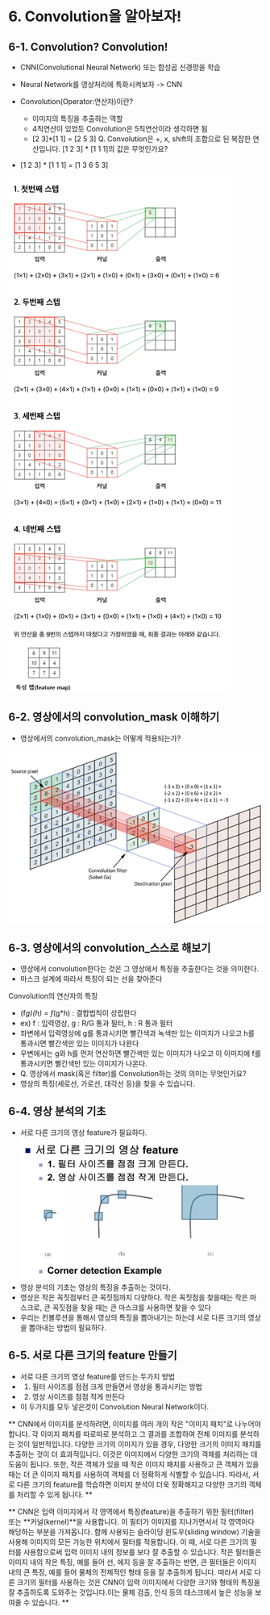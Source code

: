 # 6. Convolution을 알아보자!

## 6-1. Convolution? Convolution!
 - CNN(Convolutional Neural Network) 또는 합성곱 신경망을 학습

- Neural Network를 영상처리에 특화시켜보자 -> CNN
- Convolution(Operator:연산자)이란?
  - 이미지의 특징을 추출하는 역할 
  - 4칙연산이 있었듯 Convolution은 5칙연산이라 생각하면 됨
  - [2 3]*[1 1] = [2 5 3]
Q. Convolution은 +, x, shift의 조합으로 된 복잡한 연산입니다. [1 2 3] * [1 1 1]의 값은 무엇인가요?
- [1 2 3] * [1 1 1] = [1 3 6 5 3]  

![](./img/con_01.png)  

## 6-2. 영상에서의 convolution_mask 이해하기
- 영상에서의 convolution_mask는 어떻게 적용되는가?  

![](./img/con_02.png)

## 6-3. 영상에서의 convolution_스스로 해보기
- 영상에서 convolution한다는 것은 그 영상에서 특징을 추출한다는 것을 의미한다.
- 마스크 설계에 따라서 특징이 되는 선을 찾아준다

Convolution의 연산자의 특징
- (f*g)(h) = f*(g*h) : 결합법칙이 성립한다
- ex) f : 입력영상, g : R/G 통과 필터, h : R 통과 필터 
- 좌변에서 입력영상에 g를 통과시키면 빨간색과 녹색만 있는 이미지가 나오고 h를 통과시면 빨간색만 있는 이미지가 나완다
- 우변에서는 g와 h를 먼저 연산하면 빨간색만 있는 이미지가 나오고 이 이미지에 f를 통과시키면 빨간색만 있는 이미지가 나온다.
- Q. 영상에서 mask(혹은 filter)를 Convolution하는 것의 의미는 무엇인가요?
- 영상의 특징(세로선, 가로선, 대각선 등)을 찾을 수 있습니다.


## 6-4. 영상 분석의 기초
- 서로 다른 크기의 영상 feature가 필요하다.
![](./img/con_03.png)
- 영상 분석의 기초는 영상의 특징을 추출하는 것이다.
- 영상은 작은 꼭짓점부터 큰 꼭짓점까지 다양하다. 작은 꼭짓점을 찾을때는 작은 마스크로, 큰 꼭짓점을 찾을 때는 큰 마스크를 사용하면 찾을 수 있다
- 우리는 컨볼루션을 통해서 영상의 특징을 뽑아내기는 하는데 서로 다른 크기의 영상을 뽑아내는 방법이 필요하다.

## 6-5. 서로 다른 크기의 feature 만들기
- 서로 다른 크기의 영상 feature를 만드는 두가지 방법
- 1. 필터 사이즈를 점점 크게 만들면서 영상을 통과시키는 방법
- 2. 영상 사이즈를 점점 작게 만든다
- 이 두가지를 모두 넣은것이 Convolution Neural Network이다.

** CNN에서 이미지를 분석하려면, 이미지를 여러 개의 작은 "이미지 패치"로 나누어야합니다. 각 이미지 패치를 따로따로 분석하고 그 결과를 조합하여 전체 이미지를 분석하는 것이 일반적입니다. 다양한 크기의 이미지가 있을 경우, 다양한 크기의 이미지 패치를 추출하는 것이 더 효과적입니다. 이것은 이미지에서 다양한 크기의 객체를 처리하는 데 도움이 됩니다. 또한, 작은 객체가 있을 때 작은 이미지 패치를 사용하고 큰 객체가 있을 때는 더 큰 이미지 패치를 사용하여 객체를 더 정확하게 식별할 수 있습니다. 따라서, 서로 다른 크기의 feature를 학습하면 이미지 분석이 더욱 정확해지고 다양한 크기의 객체를 처리할 수 있게 됩니다. **

** CNN은 입력 이미지에서 각 영역에서 특징(feature)을 추출하기 위한 필터(filter) 또는 **커널(kernel)**을 사용합니다. 이 필터가 이미지를 지나가면서서 각 영역마다 해당하는 부분을 가져옵니다. 함께 사용되는 슬라이딩 윈도우(sliding window) 기술을 사용해 이미지의 모든 가능한 위치에서 필터를 적용합니다. 이 때, 서로 다른 크기의 필터를 사용함으로써 입력 이미지 내의 정보를 보다 잘 추출할 수 있습니다. 작은 필터들은 이미지 내의 작은 특징, 예를 들어 선, 에지 등을 잘 추출하는 반면, 큰 필터들은 이미지 내의 큰 특징, 예를 들어 물체의 전체적인 형태 등을 잘 추출하게 됩니다. 따라서 서로 다른 크기의 필터를 사용하는 것은 CNN이 입력 이미지에서 다양한 크기와 형태의 특징을 잘 추출하도록 도와주는 것입니다.이는 물체 검출, 인식 등의 태스크에서 높은 성능을 보여줄 수 있습니다. **


